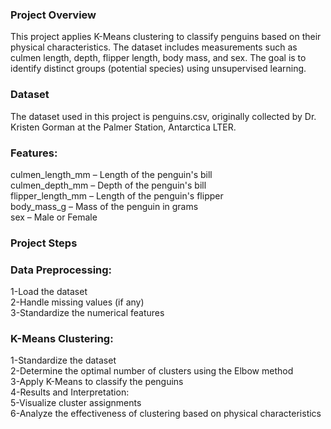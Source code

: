 ### **Project Overview**

This project applies K-Means clustering to classify penguins based on their physical characteristics. The dataset includes measurements such as culmen length, depth, flipper length, body mass, and sex. The goal is to identify distinct groups (potential species) using unsupervised learning.

### Dataset
The dataset used in this project is penguins.csv, originally collected by Dr. Kristen Gorman at the Palmer Station, Antarctica LTER.

### Features:
culmen_length_mm – Length of the penguin's bill  
culmen_depth_mm – Depth of the penguin's bill  
flipper_length_mm – Length of the penguin's flipper  
body_mass_g – Mass of the penguin in grams  
sex – Male or Female

### **Project Steps**

### Data Preprocessing:

1-Load the dataset  
2-Handle missing values (if any)  
3-Standardize the numerical features  

### K-Means Clustering:  
1-Standardize the dataset  
2-Determine the optimal number of clusters using the Elbow method  
3-Apply K-Means to classify the penguins  
4-Results and Interpretation:  
5-Visualize cluster assignments  
6-Analyze the effectiveness of clustering based on physical characteristics

